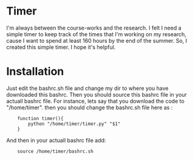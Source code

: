 # Timer
I'm always between the course-works and the research. I felt I need a simple timer to keep track of the times that I'm working on my research, cause I want to spend at least 160 hours by the end of the summer. So, I created this simple timer. I hope it's helpful.

# Installation 
Just edit the bashrc.sh file and change my dir to where you have downloaded this bashrc. Then you should source this bashrc file in your actuall bashrc file. For instance, lets say that you download the code to "/home/timer". then you should change the bashrc.sh file here as : 
```
	function timer(){
		python "/home/timer/timer.py" "$1"
	}	
```

And then in your actuall bashrc file add:
```
	source /home/timer/bashrc.sh
```
